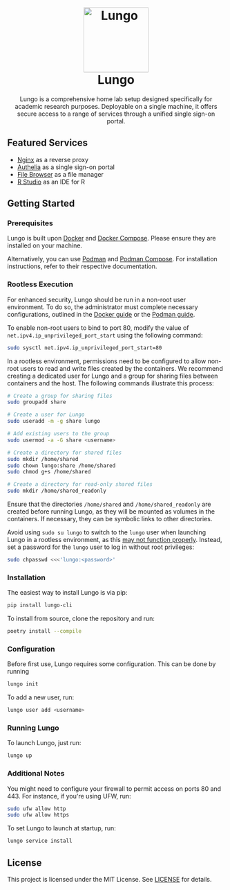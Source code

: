 <h1 align="center">
  <a href="https://github.com/raymond-u/lungo"><img src="https://github.com/raymond-u/lungo/assets/36328498/5a8a3696-61c1-46cc-a1b4-144141da2d36" alt="Lungo" width="150"></a>
  <br>
  <b>Lungo</b>
</h1>

<p align="center">
  Lungo is a comprehensive home lab setup designed specifically for academic research purposes. Deployable on a single
  machine, it offers secure access to a range of services through a unified single sign-on portal.
</p>

## Featured Services

- [Nginx](https://nginx.org/) as a reverse proxy
- [Authelia](https://www.authelia.com/) as a single sign-on portal
- [File Browser](https://filebrowser.org/) as a file manager
- [R Studio](https://posit.co/products/open-source/rstudio-server/) as an IDE for R

## Getting Started

### Prerequisites

Lungo is built upon [Docker](https://www.docker.com/) and [Docker Compose](https://docs.docker.com/compose/). Please
ensure they are installed on your machine.

Alternatively, you can use [Podman](https://podman.io/)
and [Podman Compose](https://github.com/containers/podman-compose). For installation instructions, refer to their
respective documentation.

### Rootless Execution

For enhanced security, Lungo should be run in a non-root user environment. To do so, the administrator must complete
necessary configurations, outlined in the [Docker guide](https://docs.docker.com/engine/security/rootless/) or
the [Podman guide](https://github.com/containers/podman/blob/main/docs/tutorials/rootless_tutorial.md).

To enable non-root users to bind to port 80, modify the value of `net.ipv4.ip_unprivileged_port_start` using the
following command:

```bash
sudo sysctl net.ipv4.ip_unprivileged_port_start=80
```

In a rootless environment, permissions need to be configured to allow non-root users to read and write files created by
the containers. We recommend creating a dedicated user for Lungo and a group for sharing files between containers and
the host. The following commands illustrate this process:

```bash
# Create a group for sharing files
sudo groupadd share

# Create a user for Lungo
sudo useradd -m -g share lungo

# Add existing users to the group
sudo usermod -a -G share <username>

# Create a directory for shared files
sudo mkdir /home/shared
sudo chown lungo:share /home/shared
sudo chmod g+s /home/shared

# Create a directory for read-only shared files
sudo mkdir /home/shared_readonly
```

Ensure that the directories `/home/shared` and `/home/shared_readonly` are created before running Lungo, as they will be
mounted as volumes in the containers. If necessary, they can be symbolic links to other directories.

Avoid using `sudo su lungo` to switch to the `lungo` user when launching Lungo in a rootless environment, as
this [may not function properly](https://www.redhat.com/sysadmin/sudo-rootless-podman). Instead, set a password for
the `lungo` user to log in without root privileges:

```bash
sudo chpasswd <<<'lungo:<password>'
```

### Installation

The easiest way to install Lungo is via pip:

```bash
pip install lungo-cli
```

To install from source, clone the repository and run:

```bash
poetry install --compile
```

### Configuration

Before first use, Lungo requires some configuration. This can be done by running

```bash
lungo init
```

To add a new user, run:

```bash
lungo user add <username>
```

### Running Lungo

To launch Lungo, just run:

```bash
lungo up
```

### Additional Notes

You might need to configure your firewall to permit access on ports 80 and 443. For instance, if you're using UFW, run:

```bash
sudo ufw allow http
sudo ufw allow https
```

To set Lungo to launch at startup, run:

```bash
lungo service install
```

## License

This project is licensed under the MIT License. See [LICENSE](LICENSE) for details.

